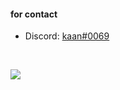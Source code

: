 <h4 align="left">for contact</h4>

- Discord: [kaan#0069](https://discord.com/users/391688185727418382)

<br/>

![](https://komarev.com/ghpvc/?username=itzgonza&color=376da1)
